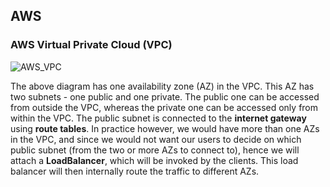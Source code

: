 ## AWS

### AWS Virtual Private Cloud (VPC)  
![AWS_VPC](https://user-images.githubusercontent.com/13499858/100495890-ba367d80-3175-11eb-8b89-acfee86e3421.png)

The above diagram has one availability zone (AZ) in the VPC. This AZ has two subnets - one public and one private. The public one can be accessed from outside the VPC, whereas the private one can be accessed only from within the VPC. The public subnet is connected to the **internet gateway** using **route tables**. In practice however, we would have more than one AZs in the VPC, and since we would not want our users to decide on which public subnet (from the two or more AZs to connect to), hence we will attach a **LoadBalancer**, which will be invoked by the clients. This load balancer will then internally route the traffic to different AZs.
